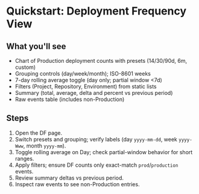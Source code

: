 # Quickstart: Deployment Frequency View

## What you'll see

- Chart of Production deployment counts with presets (14/30/90d, 6m, custom)
- Grouping controls (day/week/month); ISO-8601 weeks
- 7-day rolling average toggle (day only; partial window <7d)
- Filters (Project, Repository, Environment) from static lists
- Summary (total, average, delta and percent vs previous period)
- Raw events table (includes non-Production)

## Steps

1. Open the DF page.
2. Switch presets and grouping; verify labels (day `yyyy-mm-dd`, week `yyyy-Www`, month `yyyy-mm`).
3. Toggle rolling average on Day; check partial-window behavior for short ranges.
4. Apply filters; ensure DF counts only exact-match `prod`/`production` events.
5. Review summary deltas vs previous period.
6. Inspect raw events to see non-Production entries.
